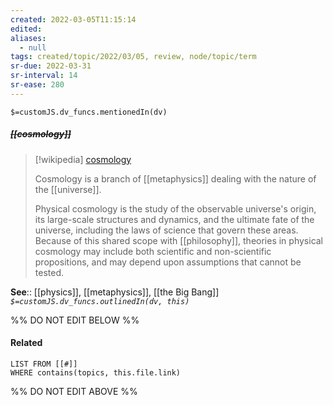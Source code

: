 ```yaml
---
created: 2022-03-05T11:15:14 
edited: 
aliases:
  - null
tags: created/topic/2022/03/05, review, node/topic/term
sr-due: 2022-03-31
sr-interval: 14
sr-ease: 280
---
```

`$=customJS.dv_funcs.mentionedIn(dv)`

##### <s class="topic-title">[[cosmology]]</s>

> [!wikipedia] [cosmology](https://en.wikipedia.org/wiki/Cosmology)
> 
> Cosmology is a branch of [[metaphysics]] dealing with the nature of the [[universe]]. 
> 
> Physical cosmology is the study of the observable universe's origin, its large-scale structures and dynamics, and the ultimate fate of the universe, including the laws of science that govern these areas.
> Because of this shared scope with [[philosophy]], theories in physical cosmology may include both scientific and non-scientific propositions, and may depend upon assumptions that cannot be tested.
>


**See**:: [[physics]], [[metaphysics]], [[the Big Bang]]
*`$=customJS.dv_funcs.outlinedIn(dv, this)`*

%% DO NOT EDIT BELOW %%

#### Related 

```dataview
LIST FROM [[#]]
WHERE contains(topics, this.file.link)
```
%% DO NOT EDIT ABOVE %%
